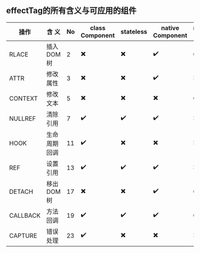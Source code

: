 

## effectTag的所有含义与可应用的组件

| 操作     | 含 义          | No | class Component | stateless | native Component | native text |
|----------|----------------|----|-----------------|-----------|------------------|-------------|
| RLACE    | 插入DOM树      | 2  | ✖️              | ✖️        | ✔️               | ✔️          |
| ATTR     | 修改属性       | 3  | ✖️              | ✖️        | ✔️               | ✖️          |
| CONTEXT  | 修改文本       | 5  | ✖️              | ✖️        | ✖️               | ✔️          |
| NULLREF  | 清除引用      | 7  | ✔️              | ✔️        | ✔️               | ✖️          |
| HOOK     | 生命周期回调   | 11  | ✔️              | ✖️        | ✖️               | ✖️          |
| REF      | 设置引用 | 13 | ✔️              | ✔️        | ✔️               | ✖️          |
| DETACH   | 移出DOM树      | 17 | ✖️              | ✖️        | ✔️               | ✔️          |
| CALLBACK | 方法回调       | 19 | ✔️              | ✔️        | ✔️               | ✔️          |
| CAPTURE  | 错误处理       | 23 | ✔️              | ✖️        | ✖️               | ✖️          |